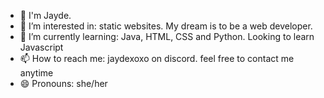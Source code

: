 - 👋 I'm Jayde.
- 👀 I’m interested in: static websites. My dream is to be a web developer.
- 🌱 I’m currently learning: Java, HTML, CSS and Python. Looking to learn Javascript
- 📫 How to reach me: jaydexoxo on discord. feel free to contact me anytime
- 😄 Pronouns: she/her
